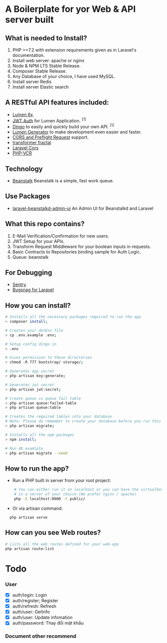 # A Boilerplate for yor Web & API server built
## What is needed to Install?
1. PHP >=7.2 with extension requirements given as in Laravel's documentation.
2. Install web server: apache or nginx
3. Node & NPM LTS Stable Release.
4. Composer Stable Release.
5. Any Database of your choice, I have used MySQL.
6. Install server Redis
7. Install server Elastic search

## A RESTful API features included:
- [Lumen 6x](https://lumen.laravel.com/docs/6.x).
- [JWT Auth](https://github.com/tymondesigns/jwt-auth) for Lumen Application. <sup>[1]</sup>
- [Dingo](https://github.com/dingo/api) to easily and quickly build your own API. <sup>[1]</sup>
- [Lumen Generator](https://github.com/flipboxstudio/lumen-generator) to make development even easier and faster.
- [CORS and Preflight Request](https://developer.mozilla.org/en-US/docs/Web/HTTP/Access_control_CORS) support.
- [transformer fractal](https://fractal.thephpleague.com/)
- [Laravel Cors](https://github.com/barryvdh/laravel-cors)
- [PHP-VCR](https://github.com/php-vcr/php-vcr)

## Technology
- [Beanstalk](https://beanstalkd.github.io/) Beanstalk is a simple, fast work queue.
                                             


## Use Packages
- [laravel-beanstalkd-admin-ui](https://github.com/Dionera/laravel-beanstalkd-admin-ui) An Admin UI for Beanstalkd and Laravel


## What this repo contains?
1. E-Mail Verification/Confirmation for new users.
2. JWT Setup for your APIs.
3. Transform Request Middleware for your boolean inputs in requests.
4. Basic Contracts to Repositories binding sample for Auth Logic.
5. Queue: beanstalk


## For Debugging

- [Sentry](https://github.com/getsentry/sentry-laravel)
- [Bugsnag for Laravel](https://github.com/bugsnag/bugsnag-laravel)

## How you can install?
```sh
# Installs all the necessary packages required to run the app
> composer install;

# Creates your dotEnv file
> cp .env.example .env;

# Setup config dingo in 
> .env

# Gives permission to these directories
> chmod -R 777 bootstrap/ storage/;

# Generates app secret
> php artisan key:generate;

# Generates jwt secret
> php artisan jwt:secret;

# Create queue vs queue fail table
> php artisan queue:failed-table
> php artisan queue:table

# Creates the required tables into your database
# Note: Please do remember to create your database before you run this command!
> php artisan migrate;

# Installs all the npm packages
> npm install;

# Run db examlple
> php artisan migrate --seed
```

## How to run the app?

* Run a PHP built in server from your root project:
```sh
    # You can either run it on localhost or you can have the virtualhost configuration 
    # in a server of your choice (We prefer nginx / apache)
    php -S localhost:8000 -t public/ 
 ```
 
 * Or via artisan command:
  ```
    php artisan serve 
  ```

## How can you see Web routes?
```sh
# Lists all the web routes defined for your web-app
php artisan route:list
```

# Todo

### User
* [x] auth/login: Login 
* [x] auth/register; Register
* [x] auth/refresh: Refresh
* [x] auth/user: GetInfo
* [x] auth/user: Update infomation
* [x] auth/password: Thay đổi mật khẩu

### Document other recommend
